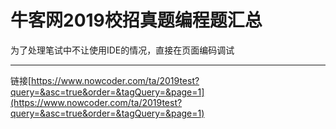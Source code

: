 # 牛客网2019校招真题编程题汇总
为了处理笔试中不让使用IDE的情况，直接在页面编码调试
***
链接[https://www.nowcoder.com/ta/2019test?query=&asc=true&order=&tagQuery=&page=1](https://www.nowcoder.com/ta/2019test?query=&asc=true&order=&tagQuery=&page=1)